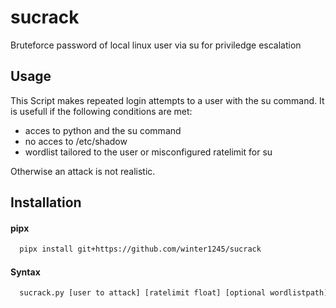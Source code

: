 # sucrack
Bruteforce password of local linux user via su for priviledge escalation


## Usage
This Script makes repeated login attempts to a user with the su command.
It is usefull if the following conditions are met:
  * acces to python and the su command
  * no acces to /etc/shadow
  * wordlist tailored to the user or misconfigured ratelimit for su

Otherwise an attack is not realistic.
  
## Installation

#### pipx
```sh
  pipx install git+https://github.com/winter1245/sucrack
```

#### Syntax

```sh
  sucrack.py [user to attack] [ratelimit float] [optional wordlistpath]
```



